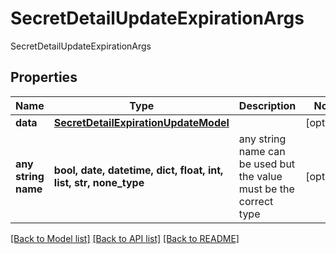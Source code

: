 # SecretDetailUpdateExpirationArgs

SecretDetailUpdateExpirationArgs

## Properties
Name | Type | Description | Notes
------------ | ------------- | ------------- | -------------
**data** | [**SecretDetailExpirationUpdateModel**](SecretDetailExpirationUpdateModel.md) |  | [optional] 
**any string name** | **bool, date, datetime, dict, float, int, list, str, none_type** | any string name can be used but the value must be the correct type | [optional]

[[Back to Model list]](../README.md#documentation-for-models) [[Back to API list]](../README.md#documentation-for-api-endpoints) [[Back to README]](../README.md)


